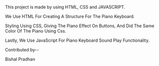 This project is made by using HTML, CSS and JAVASCRIPT.

We Use HTML For Creating A Structure For The Piano Keyboard.

Styling Using CSS, Giving The Piano Effect On Buttons, And Did The Same Color Of The Piano Using Css.

Lastly, We Use JavaScript For Piano Keyboard Sound Play Functionality.





Contributed by--

Bishal Pradhan
